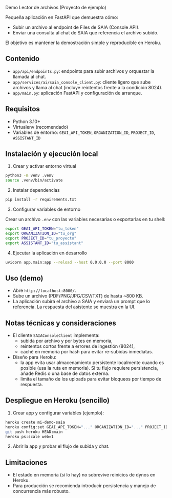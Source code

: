 Demo Lector de archivos (Proyecto de ejemplo)

Pequeña aplicación en FastAPI que demuestra cómo:

- Subir un archivo al endpoint de Files de SAIA (Console API).
- Enviar una consulta al chat de SAIA que referencia el archivo subido.

El objetivo es mantener la demostración simple y reproducible en Heroku.

Contenido
---------

- `app/api/endpoints.py`: endpoints para subir archivos y orquestar la llamada al chat.
- `app/services/ai/saia_console_client.py`: cliente ligero que sube archivos y llama al chat (incluye reintentos frente a la condición 8024).
- `app/main.py`: aplicación FastAPI y configuración de arranque.

Requisitos
----------

- Python 3.10+
- Virtualenv (recomendado)
- Variables de entorno: `GEAI_API_TOKEN`, `ORGANIZATION_ID`, `PROJECT_ID`, `ASSISTANT_ID`

Instalación y ejecución local
----------------------------

1. Crear y activar entorno virtual

```bash
python3 -m venv .venv
source .venv/bin/activate
```

2. Instalar dependencias

```bash
pip install -r requirements.txt
```

3. Configurar variables de entorno

Crear un archivo `.env` con las variables necesarias o exportarlas en tu shell:

```bash
export GEAI_API_TOKEN="tu_token"
export ORGANIZATION_ID="tu_org"
export PROJECT_ID="tu_proyecto"
export ASSISTANT_ID="tu_assistant"
```

4. Ejecutar la aplicación en desarrollo

```bash
uvicorn app.main:app --reload --host 0.0.0.0 --port 8000
```

Uso (demo)
-----------

- Abre `http://localhost:8000/`.
- Sube un archivo (PDF/PNG/JPG/CSV/TXT) de hasta ~800 KB.
- La aplicación subirá el archivo a SAIA y enviará un prompt que lo referencia. La respuesta del asistente se muestra en la UI.

Notas técnicas y consideraciones
--------------------------------

- El cliente `SAIAConsoleClient` implementa:
	- subida por archivo y por bytes en memoria,
	- reintentos cortos frente a errores de ingestión (8024),
	- caché en memoria por hash para evitar re-subidas inmediatas.
- Diseño para Heroku:
	- la app evita usar almacenamiento persistente localmente cuando es posible (usa la ruta en memoria). Si tu flujo requiere persistencia, añade Redis o una base de datos externa.
	- limita el tamaño de los uploads para evitar bloqueos por tiempo de respuesta.

Despliegue en Heroku (sencillo)
--------------------------------

1. Crear app y configurar variables (ejemplo):

```bash
heroku create mi-demo-saia
heroku config:set GEAI_API_TOKEN="..." ORGANIZATION_ID="..." PROJECT_ID="..." ASSISTANT_ID="..."
git push heroku HEAD:main
heroku ps:scale web=1
```

2. Abrir la app y probar el flujo de subida y chat.

Limitaciones
------------

- El estado en memoria (si lo hay) no sobrevive reinicios de dynos en Heroku.
- Para producción se recomienda introducir persistencia y manejo de concurrencia más robusto.
